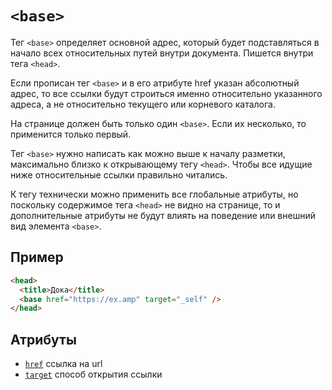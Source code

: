# `<base>`

Тег `<base>` определяет основной адрес, который будет подставляться в начало всех относительных путей внутри документа. Пишется внутри тега `<head>`.

Если прописан тег `<base>` и в его атрибуте href указан абсолютный адрес, то все ссылки будут строиться именно относительно указанного адреса, а не относительно текущего или корневого каталога.

На странице должен быть только один `<base>`. Если их несколько, то применится только первый.

Тег `<base>` нужно написать как можно выше к началу разметки, максимально близко к открывающему тегу `<head>`. Чтобы все идущие ниже относительные ссылки правильно читались.

К тегу технически можно применить все глобальные атрибуты, но поскольку содержимое тега `<head>` не видно на странице, то и дополнительные атрибуты не будут влиять на поведение или внешний вид элемента `<base>`.

## Пример

```html
<head>
  <title>Дока</title>
  <base href="https://ex.amp" target="_self" />
</head>
```

## Атрибуты

- [`href`](../../ATTRIBUTES/ALL/href.md) ссылка на url
- [`target`](../../ATTRIBUTES/ALL/target.md) способ открытия ссылки
